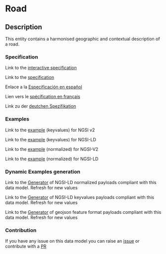 # Road

## Description 

This entity contains a harmonised geographic and contextual description of a road.
### Specification

Link to the [interactive specification](https://swagger.lab.fiware.org/?url=https://github.com/smart-data-models/dataModel.Transportation/blob/master/Road/swagger.yaml)

Link to the [specification](https://github.com/smart-data-models/dataModel.Transportation/blob/master/Road/doc/spec.md)

Enlace a la [Especificación en español](https://github.com/smart-data-models/dataModel.Transportation/blob/master/Road/doc/spec_ES.md)

Lien vers le [spécification en français](https://github.com/smart-data-models/dataModel.Transportation/blob/master/Road/doc/spec_FR.md)

Link zu der [deutchen Spezifikation](https://github.com/smart-data-models/dataModel.Transportation/blob/master/Road/doc/spec_DE.md)
### Examples

Link to the [example](https://github.com/smart-data-models/dataModel.Transportation/blob/master/Road/examples/example.json) (keyvalues) for NGSI v2

Link to the [example](https://github.com/smart-data-models/dataModel.Transportation/blob/master/Road/examples/example.jsonld) (keyvalues) for NGSI-LD

Link to the [example](https://github.com/smart-data-models/dataModel.Transportation/blob/master/Road/examples/example-normalized.json) (normalized) for NGSI-V2

Link to the [example](https://github.com/smart-data-models/dataModel.Transportation/blob/master/Road/examples/example-normalized.jsonld) (normalized) for NGSI-LD
### Dynamic Examples generation

Link to the [Generator](https://smartdatamodels.org/extra/ngsi-ld_generator_v0.92.php?schemaUrl=https://raw.githubusercontent.com/smart-data-models/dataModel.Transportation/master/Road/schema.json&email=info@smartdatamodels.org) of NGSI-LD normalized payloads compliant with this data model. Refresh for new values

Link to the [Generator](https://smartdatamodels.org/extra/ngsi-ld_generator_keyvalues_v0.92.php?schemaUrl=https://raw.githubusercontent.com/smart-data-models/dataModel.Transportation/master/Road/schema.json&email=info@smartdatamodels.org) of NGSI-LD keyvalues payloads compliant with this data model. Refresh for new values

Link to the [Generator](https://smartdatamodels.org/extra/geojson_features_generator_v1.0.php?schemaUrl=https://raw.githubusercontent.com/smart-data-models/dataModel.Transportation/master/Road/schema.json&email=info@smartdatamodels.org) of geojson feature format payloads compliant with this data model. Refresh for new values
### Contribution

 If you have any issue on this data model you can raise an [issue](https://github.com/smart-data-models/dataModel.Transportation/issues)  or contribute with a [PR](https://github.com/smart-data-models/dataModel.Transportation/pulls)